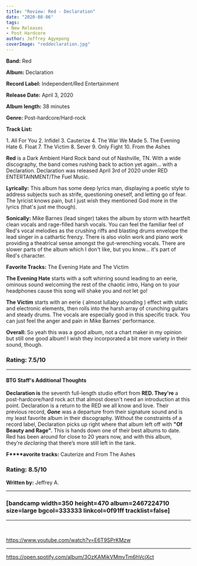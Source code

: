 ```yaml
---
title: "Review: Red - Declaration"
date: "2020-08-06"
tags:
- New Releases
- Post Hardcore
author: Jeffrey Agyepong
coverImage: "reddeclaration.jpg"
---
```


**Band:** Red

**Album:** Declaration

**Record Label:** Independent/Red Entertainment

**Release Date:** April 3, 2020

**Album length:** 38 minutes

**Genre:** Post-hardcore/Hard-rock

**Track List:**

1\. All For You 2. Infidel 3. Cauterize 4. The War We Made 5. The Evening Hate 6. Float 7. The Victim 8. Sever 9. Only Fight 10. From the Ashes

**Red** is a Dark Ambient Hard Rock band out of Nashville, TN. With a wide discography, the band comes rushing back to action yet again... with a Declaration. Declaration was released April 3rd of 2020 under RED ENTERTAINMENT/The Fuel Music.

**Lyrically:** This album has some deep lyrics man, displaying a poetic style to address subjects such as strife, questioning oneself, and letting go of fear. The lyricist knows pain, but I just wish they mentioned God more in the lyrics (that's just me though).

**Sonically:** Mike Barnes (lead singer) takes the album by storm with heartfelt clean vocals and rage-filled harsh vocals. You can feel the familiar feel of Red's vocal melodies as the crushing riffs and blasting drums envelope the lead singer in a cathartic frenzy. There is also violin work and piano work providing a theatrical sense amongst the gut-wrenching vocals. There are slower parts of the album which I don't like, but you know... it's part of Red's character.

**Favorite Tracks:** The Evening Hate and The Victim

**The Evening Hate** starts with a soft whirring sound leading to an eerie, ominous sound welcoming the rest of the chaotic intro, Hang on to your headphones cause this song will shake you and not let go!

**The Victim** starts with an eerie ( almost lullaby sounding ) effect with static and electronic elements, then rolls into the harsh array of crunching guitars and steady drums. The vocals are especially good in this specific track. You can just feel the anger and pain in Mike Barnes' performance.

**Overall:** So yeah this was a good album, not a chart maker in my opinion but still one good album! I wish they incorporated a bit more variety in their sound, though.

### Rating: 7.5/10

* * *

#### BTG Staff's Additional Thoughts

**Declaration is** the seventh full-length studio effort from **RED. They're** a post-hardcore/hard rock act that almost doesn't need an introduction at this point. Declaration is a return to the RED we all know and love. Their previous record, **_Gone_** was a departure from their signature sound and is my least favorite album in their discography. Without the constraints of a record label, Declaration picks up right where that album left off with **"Of Beauty and Rage".** This is hands down one of their best albums to date. Red has been around for close to 20 years now, and with this album, they’re _declaring_ that there’s more still left in the tank.

**F****avorite tracks:** Cauterize and From The Ashes

### **Rating:** 8.5/10

**Written by:** Jeffrey A.

* * *

### \[bandcamp width=350 height=470 album=2467224710 size=large bgcol=333333 linkcol=0f91ff tracklist=false\]

* * *

 

https://www.youtube.com/watch?v=E6T9SPrKMzw

* * *

https://open.spotify.com/album/3OzKAMikVMmvTm6hVcjXct
